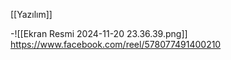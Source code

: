 [[Yazılım]]

-![[Ekran Resmi 2024-11-20 23.36.39.png]]
https://www.facebook.com/reel/578077491400210

